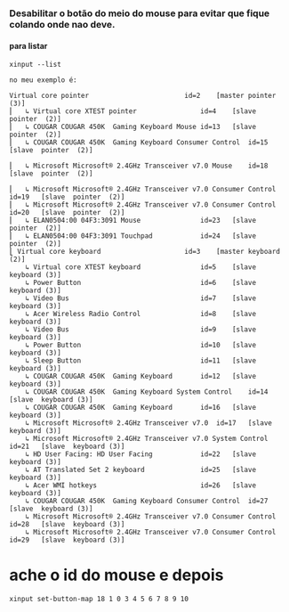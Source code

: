  ### Desabilitar o botão do meio do mouse para evitar que fique colando onde nao deve.
#### para listar
    xinput --list
    
    no meu exemplo é:
    
    Virtual core pointer                    	id=2	[master pointer  (3)]
    ⎜   ↳ Virtual core XTEST pointer              	id=4	[slave  pointer  (2)]
    ⎜   ↳ COUGAR COUGAR 450K  Gaming Keyboard Mouse	id=13	[slave  pointer  (2)]
    ⎜   ↳ COUGAR COUGAR 450K  Gaming Keyboard Consumer Control	id=15	[slave  pointer  (2)]
    
    ⎜   ↳ Microsoft Microsoft® 2.4GHz Transceiver v7.0 Mouse	id=18	[slave  pointer  (2)]
    
    ⎜   ↳ Microsoft Microsoft® 2.4GHz Transceiver v7.0 Consumer Control	id=19	[slave  pointer  (2)]
    ⎜   ↳ Microsoft Microsoft® 2.4GHz Transceiver v7.0 Consumer Control	id=20	[slave  pointer  (2)]
    ⎜   ↳ ELAN0504:00 04F3:3091 Mouse             	id=23	[slave  pointer  (2)]
    ⎜   ↳ ELAN0504:00 04F3:3091 Touchpad          	id=24	[slave  pointer  (2)]
    ⎣ Virtual core keyboard                   	id=3	[master keyboard (2)]
        ↳ Virtual core XTEST keyboard             	id=5	[slave  keyboard (3)]
        ↳ Power Button                            	id=6	[slave  keyboard (3)]
        ↳ Video Bus                               	id=7	[slave  keyboard (3)]
        ↳ Acer Wireless Radio Control             	id=8	[slave  keyboard (3)]
        ↳ Video Bus                               	id=9	[slave  keyboard (3)]
        ↳ Power Button                            	id=10	[slave  keyboard (3)]
        ↳ Sleep Button                            	id=11	[slave  keyboard (3)]
        ↳ COUGAR COUGAR 450K  Gaming Keyboard     	id=12	[slave  keyboard (3)]
        ↳ COUGAR COUGAR 450K  Gaming Keyboard System Control	id=14	[slave  keyboard (3)]
        ↳ COUGAR COUGAR 450K  Gaming Keyboard     	id=16	[slave  keyboard (3)]
        ↳ Microsoft Microsoft® 2.4GHz Transceiver v7.0	id=17	[slave  keyboard (3)]
        ↳ Microsoft Microsoft® 2.4GHz Transceiver v7.0 System Control	id=21	[slave  keyboard (3)]
        ↳ HD User Facing: HD User Facing          	id=22	[slave  keyboard (3)]
        ↳ AT Translated Set 2 keyboard            	id=25	[slave  keyboard (3)]
        ↳ Acer WMI hotkeys                        	id=26	[slave  keyboard (3)]
        ↳ COUGAR COUGAR 450K  Gaming Keyboard Consumer Control	id=27	[slave  keyboard (3)]
        ↳ Microsoft Microsoft® 2.4GHz Transceiver v7.0 Consumer Control	id=28	[slave  keyboard (3)]
        ↳ Microsoft Microsoft® 2.4GHz Transceiver v7.0 Consumer Control	id=29	[slave  keyboard (3)]

# ache o id do mouse e depois 

    xinput set-button-map 18 1 0 3 4 5 6 7 8 9 10

